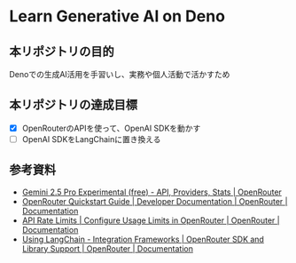 # Learn Generative AI on Deno

## 本リポジトリの目的
Denoでの生成AI活用を手習いし、実務や個人活動で活かすため

## 本リポジトリの達成目標
- [x] OpenRouterのAPIを使って、OpenAI SDKを動かす
- [ ] OpenAI SDKをLangChainに置き換える

## 参考資料
- [Gemini 2.5 Pro Experimental (free) - API, Providers, Stats | OpenRouter](https://openrouter.ai/google/gemini-2.5-pro-exp-03-25:free)
- [OpenRouter Quickstart Guide | Developer Documentation | OpenRouter | Documentation](https://openrouter.ai/docs/quickstart)
- [API Rate Limits | Configure Usage Limits in OpenRouter | OpenRouter | Documentation](https://openrouter.ai/docs/api-reference/limits#rate-limits-and-credits-remaining)
- [Using LangChain - Integration Frameworks | OpenRouter SDK and Library Support | OpenRouter | Documentation](https://openrouter.ai/docs/community/frameworks#using-langchain)
